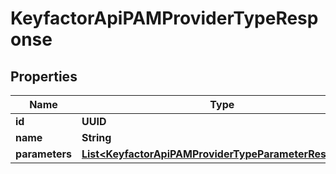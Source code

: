 

# KeyfactorApiPAMProviderTypeResponse


## Properties

| Name | Type | Description | Notes |
|------------ | ------------- | ------------- | -------------|
|**id** | **UUID** |  |  [optional] |
|**name** | **String** |  |  [optional] |
|**parameters** | [**List&lt;KeyfactorApiPAMProviderTypeParameterResponse&gt;**](KeyfactorApiPAMProviderTypeParameterResponse.md) |  |  [optional] |



